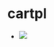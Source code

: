 # cartpl

- <img src="https://latex.codecogs.com/gif.latex?O_t=\text{Q:} (State×Action) \to \Bbb{ℝ}" /> 

